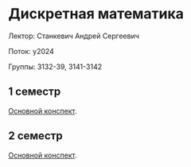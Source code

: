 # Дискретная математика

Лектор: Станкевич Андрей Сергеевич

Поток: y2024

Группы: 3132-39, 3141-3142

## 1 семестр

[Основной конспект](./semester_1/Дискретная%20математика.pdf).

## 2 семестр

[Основной конспект](./semester_2/Discret_Math.pdf).


